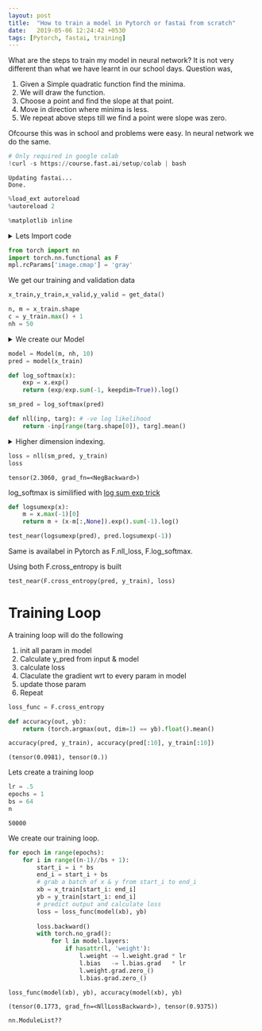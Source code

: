 ```yaml
---
layout: post
title:  "How to train a model in Pytorch or fastai from scratch"
date:   2019-05-06 12:24:42 +0530
tags: [Pytorch, fastai, training]
---
```


What are the steps to train my model in neural network? It is not very different than what we have 
learnt in our school days. Question was,

 1. Given a Simple quadratic function find the minima.
 1. We will draw the function.
 1. Choose a point and find the slope at that point.
 1. Move in direction where minima is less.
 1. We repeat above steps till we find a point were slope was zero.

 Ofcourse this was in school and problems were easy. In neural network we do the same.
 
```python
# Only required in google colab 
!curl -s https://course.fast.ai/setup/colab | bash
```

    Updating fastai...
    Done.

```python
%load_ext autoreload
%autoreload 2

%matplotlib inline
```

<details>
  <summary> Lets Import code </summary>

```python
import operator

def test(a,b,cmp,cname=None):
    if cname is None: cname=cmp.__name__
    assert cmp(a,b),f"{cname}:\n{a}\n{b}"

def test_eq(a,b): test(a,b,operator.eq,'==')

from pathlib import Path
from IPython.core.debugger import set_trace
from fastai import datasets
import pickle, gzip, math, torch, matplotlib as mpl
import matplotlib.pyplot as plt
from torch import tensor

MNIST_URL='http://deeplearning.net/data/mnist/mnist.pkl'

def near(a,b): return torch.allclose(a, b, rtol=1e-3, atol=1e-5)
def test_near(a,b): test(a,b,near)
    
def get_data():
    path = datasets.download_data(MNIST_URL, ext='.gz')
    with gzip.open(path, 'rb') as f:
        ((x_train, y_train), (x_valid, y_valid), _) = pickle.load(f, encoding='latin-1')
    return map(tensor, (x_train, y_train, x_valid, y_valid))

def normalize(x, mean, std_dev):
    return (x-mean)/std_dev
```
</details>

```python
from torch import nn
import torch.nn.functional as F
mpl.rcParams['image.cmap'] = 'gray'
```

We get our training and validation data
```python
x_train,y_train,x_valid,y_valid = get_data()
```


```python
n, m = x_train.shape
c = y_train.max() + 1
nh = 50
```

<details> <summary>We create our Model </summary>

```python
class Model(nn.Module):
    def __init__(self, n_in, nh, n_out):
        super().__init__()
        self.layers = [nn.Linear(n_in, nh), nn.ReLU(), nn.Linear(nh, n_out)]
        
    def __call__(self, x):
        for l in self.layers:
            x = l(x)
        return x
```
</details>

```python
model = Model(m, nh, 10)
pred = model(x_train)
```


```python
def log_softmax(x):
    exp = x.exp()
    return (exp/exp.sum(-1, keepdim=True)).log()
```


```python
sm_pred = log_softmax(pred)
```


```python
def nll(inp, targ): # -ve log likelihood
    return -inp[range(targ.shape[0]), targ].mean()
```
<details> <summary> Higher dimension indexing.</summary> 

Here we are using higher dimension indexing.
Numpy support this.

https://docs.scipy.org/doc/numpy-1.13.0/reference/arrays.indexing.html#integer-array-indexing

At times it can be very confusing.

```python
>>> x = np.array([[1, 2], [3, 4], [5, 6]])
>>> x[[0, 1, 2], [0, 1, 0]]
array([1, 4, 5])
```
</details>

```python
loss = nll(sm_pred, y_train)
loss
```




    tensor(2.3060, grad_fn=<NegBackward>)



log_softmax is similified with [log sum exp trick](https://en.wikipedia.org/wiki/LogSumExp)




```python
def logsumexp(x):
    m = x.max(-1)[0]
    return m + (x-m[:,None]).exp().sum(-1).log()
```


```python
test_near(logsumexp(pred), pred.logsumexp(-1))
```

Same is availabel in Pytorch as F.nll_loss, F.log_softmax.

Using both F.cross_entropy is built


```python
test_near(F.cross_entropy(pred, y_train), loss)
```

# Training Loop

A training loop will do the following


1.   init all param in model
1.   Calculate y_pred from input & model
2.   calculate loss
3.   Claculate the gradient wrt to every param in model
4.   update those param 
4.   Repeat




```python
loss_func = F.cross_entropy

def accuracy(out, yb):
    return (torch.argmax(out, dim=1) == yb).float().mean()
```


```python
accuracy(pred, y_train), accuracy(pred[:10], y_train[:10])
```




    (tensor(0.0981), tensor(0.))



Lets create a training loop


```python
lr = .5
epochs = 1
bs = 64
n
```




    50000


We create our training loop.

```python
for epoch in range(epochs):
    for i in range((n-1)//bs + 1):
        start_i = i * bs
        end_i = start_i + bs
        # grab a batch of x & y from start_i to end_i
        xb = x_train[start_i: end_i]
        yb = y_train[start_i: end_i]
        # predict output and calculate loss
        loss = loss_func(model(xb), yb)
        
        loss.backward()
        with torch.no_grad():
            for l in model.layers:
                if hasattr(l, 'weight'):
                    l.weight -= l.weight.grad * lr
                    l.bias   -= l.bias.grad   * lr
                    l.weight.grad.zero_()
                    l.bias.grad.zero_()

```


```python
loss_func(model(xb), yb), accuracy(model(xb), yb)
```




    (tensor(0.1773, grad_fn=<NllLossBackward>), tensor(0.9375))




```python
nn.ModuleList??
```


```

```
